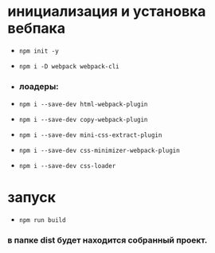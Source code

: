 # **инициализация и установка вебпака**  
  - ```npm init -y```  
  - ```npm i -D webpack webpack-cli```  
  - ### **лоадеры:**
  - ```npm i --save-dev html-webpack-plugin```  
  - ```npm i --save-dev copy-webpack-plugin```  

  - ```npm i --save-dev mini-css-extract-plugin```  
  - ```npm i --save-dev css-minimizer-webpack-plugin```  
  - ```npm i --save-dev css-loader```  

# **запуск**  
  - ```npm run build```
### в папке dist будет находится собранный проект.